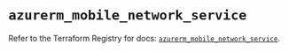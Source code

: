 # `azurerm_mobile_network_service`

Refer to the Terraform Registry for docs: [`azurerm_mobile_network_service`](https://registry.terraform.io/providers/hashicorp/azurerm/4.38.1/docs/resources/mobile_network_service).
